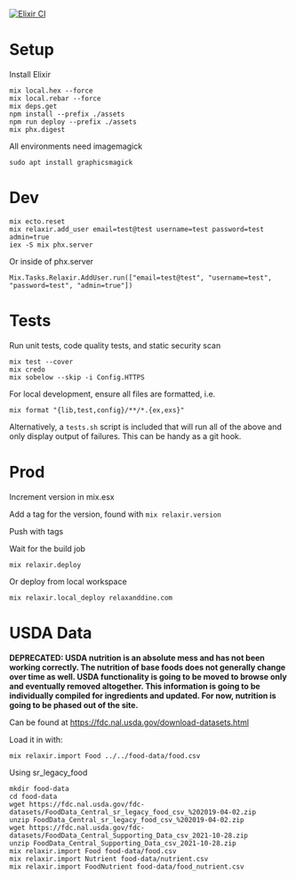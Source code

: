 [![Elixir CI](https://github.com/Faheetah/relaxir/actions/workflows/ci.yml/badge.svg)](https://github.com/Faheetah/relaxir/actions/workflows/ci.yml)

# Setup

Install Elixir

```
mix local.hex --force
mix local.rebar --force
mix deps.get
npm install --prefix ./assets
npm run deploy --prefix ./assets
mix phx.digest
```

All environments need imagemagick

```
sudo apt install graphicsmagick
```

# Dev

```
mix ecto.reset
mix relaxir.add_user email=test@test username=test password=test admin=true
iex -S mix phx.server
```

Or inside of phx.server

```
Mix.Tasks.Relaxir.AddUser.run(["email=test@test", "username=test", "password=test", "admin=true"])
```

# Tests

Run unit tests, code quality tests, and static security scan

```
mix test --cover
mix credo
mix sobelow --skip -i Config.HTTPS
```

For local development, ensure all files are formatted, i.e.

```
mix format "{lib,test,config}/**/*.{ex,exs}"
```

Alternatively, a `tests.sh` script is included that will run all of the above and only display output of failures. This can be handy as a git hook.

# Prod

Increment version in mix.esx

Add a tag for the version, found with `mix relaxir.version`

Push with tags

Wait for the build job

```
mix relaxir.deploy
```

Or deploy from local workspace

```
mix relaxir.local_deploy relaxanddine.com
```

# USDA Data

**DEPRECATED: USDA nutrition is an absolute mess and has not been working correctly. The nutrition of base foods does not generally change over time as well. USDA functionality is going to be moved to browse only and eventually removed altogether. This information is going to be individually compiled for ingredients and updated. For now, nutrition is going to be phased out of the site.**

Can be found at https://fdc.nal.usda.gov/download-datasets.html

Load it in with:

```
mix relaxir.import Food ../../food-data/food.csv
```

Using sr_legacy_food

```
mkdir food-data
cd food-data
wget https://fdc.nal.usda.gov/fdc-datasets/FoodData_Central_sr_legacy_food_csv_%202019-04-02.zip
unzip FoodData_Central_sr_legacy_food_csv_%202019-04-02.zip
wget https://fdc.nal.usda.gov/fdc-datasets/FoodData_Central_Supporting_Data_csv_2021-10-28.zip
unzip FoodData_Central_Supporting_Data_csv_2021-10-28.zip
mix relaxir.import Food food-data/food.csv
mix relaxir.import Nutrient food-data/nutrient.csv
mix relaxir.import FoodNutrient food-data/food_nutrient.csv
```
